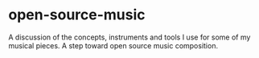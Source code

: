 # open-source-music
A discussion of the concepts, instruments and tools I use for some of my musical pieces. A step toward open source music composition.
